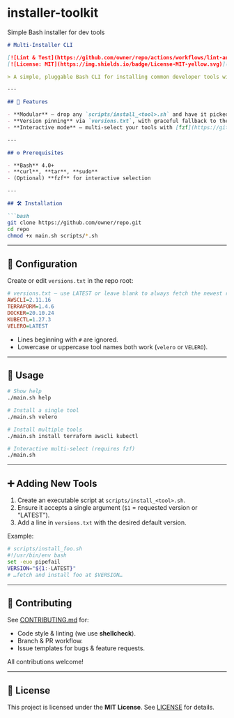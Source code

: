 # installer-toolkit
Simple Bash installer for dev tools
````markdown
# Multi-Installer CLI

[![Lint & Test](https://github.com/owner/repo/actions/workflows/lint-and-test.yml/badge.svg)](https://github.com/owner/repo/actions/workflows/lint-and-test.yml)  
[![License: MIT](https://img.shields.io/badge/License-MIT-yellow.svg)](LICENSE)  

> A simple, pluggable Bash CLI for installing common developer tools with version pinning, automatic “latest” fallback, and optional interactive selection via fzf.

---

## 🚀 Features

- **Modular** — drop any `scripts/install_<tool>.sh` and have it picked up automatically.  
- **Version pinning** via `versions.txt`, with graceful fallback to the latest release.  
- **Interactive mode** — multi-select your tools with [fzf](https://github.com/junegunn/fzf) when you run `./main.sh` with no arguments.  

---

## ⚙️ Prerequisites

- **Bash** 4.0+  
- **curl**, **tar**, **sudo**  
- (Optional) **fzf** for interactive selection  

---

## 🛠️ Installation

```bash
git clone https://github.com/owner/repo.git
cd repo
chmod +x main.sh scripts/*.sh
````

---

## 🔧 Configuration

Create or edit `versions.txt` in the repo root:

```ini
# versions.txt — use LATEST or leave blank to always fetch the newest release
AWSCLI=2.11.16
TERRAFORM=1.4.6
DOCKER=20.10.24
KUBECTL=1.27.3
VELERO=LATEST
```

* Lines beginning with `#` are ignored.
* Lowercase or uppercase tool names both work (`velero` or `VELERO`).

---

## 🎯 Usage

```bash
# Show help
./main.sh help

# Install a single tool
./main.sh velero

# Install multiple tools
./main.sh install terraform awscli kubectl

# Interactive multi-select (requires fzf)
./main.sh
```

---

## ➕ Adding New Tools

1. Create an executable script at `scripts/install_<tool>.sh`.
2. Ensure it accepts a single argument (`$1` = requested version or “LATEST”).
3. Add a line in `versions.txt` with the desired default version.

Example:

```bash
# scripts/install_foo.sh
#!/usr/bin/env bash
set -euo pipefail
VERSION="${1:-LATEST}"
# …fetch and install foo at $VERSION…
```

---

## 🤝 Contributing

See [CONTRIBUTING.md](./CONTRIBUTING.md) for:

* Code style & linting (we use **shellcheck**).
* Branch & PR workflow.
* Issue templates for bugs & feature requests.

All contributions welcome!

---

## 📄 License

This project is licensed under the **MIT License**. See [LICENSE](./LICENSE) for details.

```
```

